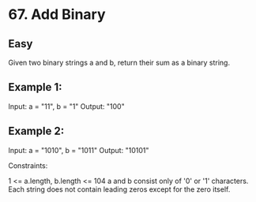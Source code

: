 # 67. Add Binary

## Easy

Given two binary strings a and b, return their sum as a binary string.

## Example 1:

Input: a = "11", b = "1"
Output: "100"

## Example 2:

Input: a = "1010", b = "1011"
Output: "10101"

Constraints:

1 <= a.length, b.length <= 104
a and b consist only of '0' or '1' characters.
Each string does not contain leading zeros except for the zero itself.
